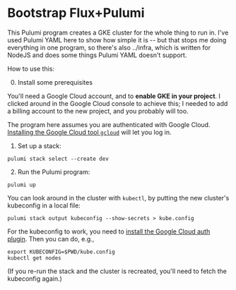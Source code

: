 # Bootstrap Flux+Pulumi

This Pulumi program creates a GKE cluster for the whole thing to run
in. I've used Pulumi YAML here to show how simple it is -- but that
stops me doing everything in one program, so there's also ../infra,
which is written for NodeJS and does some things Pulumi YAML doesn't
support.

How to use this:

0. Install some prerequisites

You'll need a Google Cloud account, and to **enable GKE in your
project**. I clicked around in the Google Cloud console to achieve
this; I needed to add a billing account to the new project, and you
probably will too.

The program here assumes you are authenticated with Google
Cloud. [Installing the Google Cloud tool `gcloud`][gcloud-install]
will let you log in.

[gcloud-install]: https://cloud.google.com/sdk/docs/downloads-interactive

1. Set up a stack:

```
pulumi stack select --create dev
```

2. Run the Pulumi program:

```
pulumi up
```

You can look around in the cluster with `kubectl`, by putting the new
cluster's kubeconfig in a local file:

```
pulumi stack output kubeconfig --show-secrets > kube.config
```

For the kubeconfig to work, you need to [install the Google Cloud auth
plugin][gcloud-auth-plugin]. Then you can do, e.g.,

```
export KUBECONFIG=$PWD/kube.config
kubectl get nodes
```

(If you re-run the stack and the cluster is recreated, you'll need to
fetch the kubeconfig again.)

[gcloud-auth-plugin]: https://cloud.google.com/blog/products/containers-kubernetes/kubectl-auth-changes-in-gke
